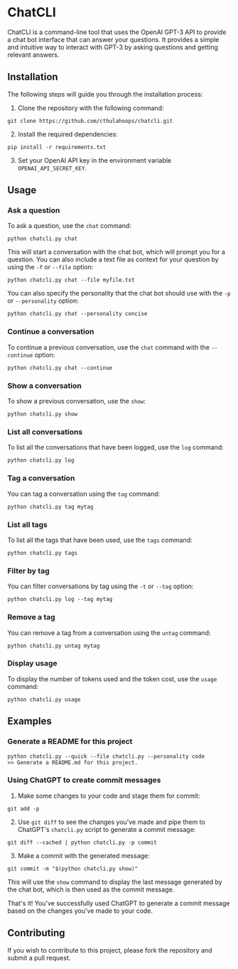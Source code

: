 # ChatCLI

ChatCLI is a command-line tool that uses the OpenAI GPT-3 API to provide a chat bot interface that can answer your questions. It provides a simple and intuitive way to interact with GPT-3 by asking questions and getting relevant answers.

## Installation

The following steps will guide you through the installation process:

1. Clone the repository with the following command:
```
git clone https://github.com/cthulahoops/chatcli.git
```

2. Install the required dependencies:
```
pip install -r requirements.txt
```

3. Set your OpenAI API key in the environment variable `OPENAI_API_SECRET_KEY`.

## Usage

### Ask a question

To ask a question, use the `chat` command:
```
python chatcli.py chat
```
This will start a conversation with the chat bot, which will prompt you for a question. You can also include a text file as context for your question by using the `-f` or `--file` option:
```
python chatcli.py chat --file myfile.txt
```

You can also specify the personality that the chat bot should use with the `-p` or `--personality` option:
```
python chatcli.py chat --personality concise
```

### Continue a conversation

To continue a previous conversation, use the `chat` command with the `--continue` option:
```
python chatcli.py chat --continue
```

### Show a conversation

To show a previous conversation, use the `show`:
```
python chatcli.py show
```

### List all conversations

To list all the conversations that have been logged, use the `log` command:
```
python chatcli.py log
```

### Tag a conversation

You can tag a conversation using the `tag` command:
```
python chatcli.py tag mytag
```

### List all tags

To list all the tags that have been used, use the `tags` command:
```
python chatcli.py tags
```

### Filter by tag

You can filter conversations by tag using the `-t` or `--tag` option:
```
python chatcli.py log --tag mytag
```

### Remove a tag

You can remove a tag from a conversation using the `untag` command:
```
python chatcli.py untag mytag
```

### Display usage

To display the number of tokens used and the token cost, use the `usage` command:
```
python chatcli.py usage
```

## Examples

### Generate a README for this project

```
python chatcli.py --quick --file chatcli.py --personality code
>> Generate a README.md for this project.
```

### Using ChatGPT to create commit messages

1. Make some changes to your code and stage them for commit:
```
git add -p
```

2. Use `git diff` to see the changes you've made and pipe them to ChatGPT's `chatcli.py` script to generate a commit message:
```
git diff --cached | python chatcli.py -p commit
```

3. Make a commit with the generated message:
```
git commit -m "$(python chatcli.py show)"
```

This will use the `show` command to display the last message generated by the chat bot, which is then used as the commit message.

That's it! You've successfully used ChatGPT to generate a commit message based on the changes you've made to your code.

## Contributing

If you wish to contribute to this project, please fork the repository and submit a pull request.
